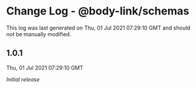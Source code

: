 # Change Log - @body-link/schemas

This log was last generated on Thu, 01 Jul 2021 07:29:10 GMT and should not be manually modified.

## 1.0.1
Thu, 01 Jul 2021 07:29:10 GMT

_Initial release_

